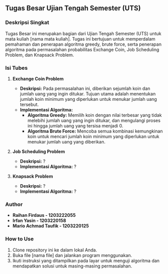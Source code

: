 
## Tugas Besar Ujian Tengah Semester (UTS)

### Deskripsi Singkat
Tugas Besar ini merupakan bagian dari Ujian Tengah Semester (UTS) untuk mata kuliah [nama mata kuliah]. Tugas ini bertujuan untuk memperdalam pemahaman dan penerapan algoritma greedy, brute force, serta penerapan algoritma pada permasalahan probabilitas Exchange Coin, Job Scheduling Problem, dan Knapsack Problem.

### Isi Tubes
1. **Exchange Coin Problem**
    - **Deskripsi:** Pada permasalahan ini, diberikan sejumlah koin dan jumlah uang yang ingin ditukar. Tujuan utama adalah menentukan jumlah koin minimum yang diperlukan untuk menukar jumlah uang tersebut.
    - **Implementasi Algoritma:**
        - **Algoritma Greedy:** Memilih koin dengan nilai terbesar yang tidak melebihi jumlah uang yang ingin ditukar, dan mengulangi proses ini hingga jumlah uang yang tersisa menjadi 0.
        - **Algoritma Brute Force:** Mencoba semua kombinasi kemungkinan koin untuk mencari jumlah koin minimum yang diperlukan untuk menukar jumlah uang yang diberikan.
    
2. **Job Scheduling Problem**
    - **Deskripsi:** ?
    - **Implementasi Algoritma:** ?

3. **Knapsack Problem**
    - **Deskripsi:** ?
    - **Implementasi Algoritma:** ?

### Author
- **Raihan Firdaus - 1203222055**
- **Irfan Yasin - 1203220158**
- **Mario Achmad Taufik - 1203220125**


### How to Use
1. Clone repository ini ke dalam lokal Anda.
2. Buka file [nama file] dan jalankan program menggunakan.
3. Ikuti instruksi yang ditampilkan pada layar untuk menguji algoritma dan mendapatkan solusi untuk masing-masing permasalahan.
